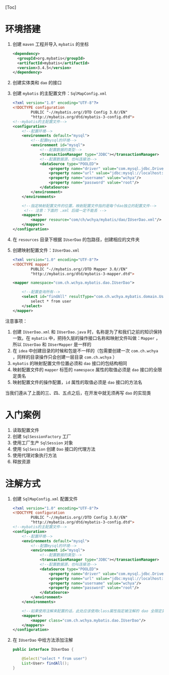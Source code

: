 [Toc]

# 环境搭建

1. 创建 `maven` 工程并导入 `mybatis` 的坐标

   ```xml
   <dependency>
     <groupId>org.mybatis</groupId>
     <artifactId>mybatis</artifactId>
     <version>3.4.5</version>
   </dependency>
   ```

   

2. 创建实体类和 `dao` 的接口

3. 创建 `mybatis` 的主配置文件：`SqlMapConfig.xml`

   ```xml
   <?xml version="1.0" encoding="UTF-8"?>
   <!DOCTYPE configuration
           PUBLIC "-//mybatis.org//DTD Config 3.0//EN"
           "http://mybatis.org/dtd/mybatis-3-config.dtd">
   <!--mybatis的主配置文件-->
   <configuration>
       <!--配置环境-->
       <environments default="mysql">
           <!--配置mysql的环境-->
           <environment id="mysql">
               <!--配置数据的类型-->
               <transactionManager type="JDBC"></transactionManager>
               <!--配置数据源，也叫连接池-->
               <dataSource type="POOLED">
                   <property name="driver" value="com.mysql.jdbc.Driver"/>
                   <property name="url" value="jdbc:mysql://localhost:3306/travel"/>
                   <property name="username" value="wchya"/>
                   <property name="password" value="root"/>
               </dataSource>
           </environment>
       </environments>
   
       <!--指定映射配置文件的位置，映射配置文件指的是每个dao独立的配置文件-->
     	<!-- 注意：下面的 .xml 后缀一定不能丢 -->
       <mappers>
           <mapper resource="com/ch/wchya/mybatis/dao/IUserDao.xml"/>
       </mappers>
   </configuration>
   ```

   

4. 在 `resources` 目录下根据 `IUserDao` 的包路径，创建相应的文件夹

5. 创建映射配置文件：`IUserDao.xml`

   ```xml
   <?xml version="1.0" encoding="UTF-8"?>
   <!DOCTYPE mapper
           PUBLIC "-//mybatis.org//DTD Mapper 3.0//EN"
           "http://mybatis.org/dtd/mybatis-3-mapper.dtd">
   
   <mapper namespace="com.ch.wchya.mybatis.dao.IUserDao">
   
       <!--配置查询所有-->
       <select id="findAll" resultType="com.ch.wchya.mybatis.domain.User">
           select * from user
       </select>
   </mapper>
   ```

   

注意事项：

1. 创建 `IUserDao.xml` 和 `IUserDao.java` 时，名称是为了和我们之前的知识保持一致。在 `mybatis` 中，把持久层的操作接口名称和映射文件叫做：`Mapper` ，所以 `IUserDao` 和 `IUserMapper` 是一样的
2. 在 `idea` 中创建目录的时候和包是不一样的（包需要创建一次 `com.ch.wchya` ，同样的目录操作只会创建一层目录 `com.ch.wchya` ）
3. `mybatis` 的映射配置文件位置必须和 `dao` 接口的包结构相同
4. 映射配置文件的 `mapper` 标签的 `namespace` 属性的取值必须是 `dao` 接口的全限定类名
5. 映射配置文件的操作配置，`id` 属性的取值必须是 `dao` 接口的方法名

当我们遵从了上面的三、四、五点之后，在开发中就无须再写 `dao` 的实现类

# 入门案例

1. 读取配置文件
2. 创建 `SqlSessionFactory` 工厂
3. 使用工厂生产 `SqlSession` 对象
4. 使用 `SqlSession` 创建 `Dao` 接口的代理方法
5. 使用代理对象执行方法
6. 释放资源

# 注解方式

1. 创建 `SqlMapConfig.xml` 配置文件

   ```xml
   <?xml version="1.0" encoding="UTF-8"?>
   <!DOCTYPE configuration
           PUBLIC "-//mybatis.org//DTD Config 3.0//EN"
           "http://mybatis.org/dtd/mybatis-3-config.dtd">
   <!--mybatis的主配置文件-->
   <configuration>
       <!--配置环境-->
       <environments default="mysql">
           <!--配置mysql的环境-->
           <environment id="mysql">
               <!--配置数据的类型-->
               <transactionManager type="JDBC"></transactionManager>
               <!--配置数据源，也叫连接池-->
               <dataSource type="POOLED">
                   <property name="driver" value="com.mysql.jdbc.Driver"/>
                   <property name="url" value="jdbc:mysql://localhost:3306/travel"/>
                   <property name="username" value="wchya"/>
                   <property name="password" value="root"/>
               </dataSource>
           </environment>
       </environments>
   
       <!--如果使用注解来配置的话，此处应该使用class属性指定被注解的 dao 全限定类名-->
       <mappers>
           <mapper class="com.ch.wchya.mybatis.dao.IUserDao"/>
       </mappers>
   </configuration>
   ```

   

2. 在 `IUserDao` 中给方法添加注解

   ```java
   public interface IUserDao {
   
       @Select("select * from user")
       List<User> findAll();
   }
   ```

   